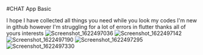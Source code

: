 #CHAT App Basic

I hope I have collected all things you need while you look my codes
I'm new in github however I'm struggling for a lot of errors in flutter
thanks all of yours interests 
![Screenshot_1622497036](https://user-images.githubusercontent.com/77704130/120244198-45521680-c272-11eb-854c-64cfd2648771.png)
![Screenshot_1622497142](https://user-images.githubusercontent.com/77704130/120244215-526f0580-c272-11eb-99ca-a78dd7e3e1e3.png)
![Screenshot_1622497190](https://user-images.githubusercontent.com/77704130/120244218-5438c900-c272-11eb-808f-a91d392cfb0e.png)
![Screenshot_1622497295](https://user-images.githubusercontent.com/77704130/120244220-5569f600-c272-11eb-9aa4-2483d0641b0e.png)
![Screenshot_1622497330](https://user-images.githubusercontent.com/77704130/120244223-56028c80-c272-11eb-84be-5f29f551fb51.png)
